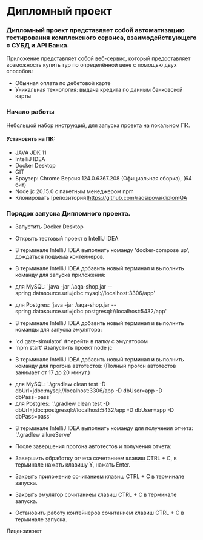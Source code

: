 # Дипломный проект

### Дипломный проект представляет собой автоматизацию тестирования комплексного сервиса, взаимодействующего с СУБД и API Банка.

Приложение представляет собой веб-сервис, который предоставляет возможность купить тур по определённой цене с помощью
двух способов:

* Обычная оплата по дебетовой карте
* Уникальная технология: выдача кредита по данным банковской карты

### Начало работы

Небольшой набор инструкций, для запуска проекта на локальном ПК.

#### Установить на ПК:

* JAVA JDK 11
* IntelliJ IDEA
* Docker Desktop
* GIT
* Браузер: Chrome Версия 124.0.6367.208 (Официальная сборка), (64 бит)
* Node jc 20.15.0 с пакетным менеджером npm
* Клонировать [репозиторий]https://github.com/raosipova/diplomQA

### Порядок запуска Дипломного проекта.

* Запустить Docker Desktop

* Открыть тестовый проект в IntelliJ IDEA

* В терминале IntelliJ IDEA выполнить команду 'docker-compose up', дождаться подъема контейнеров.

* В терминале IntelliJ IDEA добавить новый терминал и выполнить команду для запуска приложения:

- для MySQL: 'java -jar .\aqa-shop.jar --spring.datasource.url=jdbc:mysql://localhost:3306/app'

- для Postgres: 'java -jar .\aqa-shop.jar --spring.datasource.url=jdbc:postgresql://localhost:5432/app'

* В терминале IntelliJ IDEA добавить новый терминал и выполнить команды для запуска эмулятора:

- 'cd gate-simulator' #перейти в папку с эмулятором
- 'npm start' #запустить проект node jc

* В терминале IntelliJ IDEA добавить новый терминал и выполнить команду для прогона автотестов: (Полный прогон
  автотестов занимает от 17 до 20 минут.)

- для MySQL: '.\gradlew clean test -D dbUrl=jdbc:mysql://localhost:3306/app -D dbUser=app -D dbPass=pass'
- для Postgres: '.\gradlew clean test -D dbUrl=jdbc:postgresql://localhost:5432/app -D dbUser=app -D dbPass=pass'

* В терминале IntelliJ IDEA выполнить команду для получения отчета: '.\gradlew allureServe'
* После завершения прогона автотестов и получения отчета:

* Завершить обработку отчета сочетанием клавиш CTRL + C, в терминале нажать клавишу Y, нажать Enter.
* Закрыть приложение сочитанием клавиш CTRL + C в терминале запуска.
* Закрыть эмулятор сочитанием клавиш CTRL + C в терминале запуска.
* Остановить работу контейнеров сочитанием клавиш CTRL + C в терминале запуска.

Лицензия:нет
